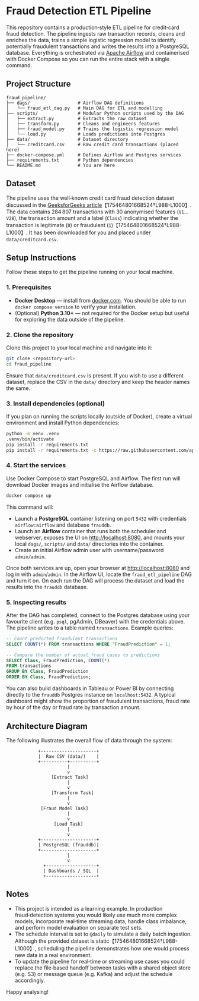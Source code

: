 # Fraud Detection ETL Pipeline

This repository contains a production‑style ETL pipeline for
credit‑card fraud detection. The pipeline ingests raw transaction
records, cleans and enriches the data, trains a simple logistic
regression model to identify potentially fraudulent transactions and
writes the results into a PostgreSQL database. Everything is
orchestrated via [Apache Airflow](https://airflow.apache.org/) and
containerised with Docker Compose so you can run the entire stack with
a single command.

## Project Structure

```
fraud_pipeline/
├── dags/                  # Airflow DAG definitions
│   └── fraud_etl_dag.py   # Main DAG for ETL and modelling
├── scripts/               # Modular Python scripts used by the DAG
│   ├── extract.py         # Extracts the raw dataset
│   ├── transform.py       # Cleans and engineers features
│   ├── fraud_model.py     # Trains the logistic regression model
│   └── load.py            # Loads predictions into Postgres
├── data/                  # Dataset directory
│   └── creditcard.csv     # Raw credit card transactions (placed here)
├── docker-compose.yml     # Defines Airflow and Postgres services
├── requirements.txt       # Python dependencies
└── README.md              # You are here
```

## Dataset

The pipeline uses the well‑known credit card fraud detection dataset
discussed in the [GeeksforGeeks article](https://www.geeksforgeeks.org/machine-learning/ml-credit-card-fraud-detection/)【175464801668524†L988-L1000】.
The data contains 284 807 transactions with 30 anonymised features
(`V1`…`V28`), the transaction amount and a label (`Class`) indicating
whether the transaction is legitimate (`0`) or fraudulent (`1`)【175464801668524†L988-L1000】.  It has been
downloaded for you and placed under `data/creditcard.csv`.

## Setup Instructions

Follow these steps to get the pipeline running on your local machine.

### 1. Prerequisites

- **Docker Desktop** — install from [docker.com](https://www.docker.com/).  You
  should be able to run `docker compose version` to verify your
  installation.
- (Optional) **Python 3.10+** — not required for the Docker setup but
  useful for exploring the data outside of the pipeline.

### 2. Clone the repository

Clone this project to your local machine and navigate into it:

```bash
git clone <repository-url>
cd fraud_pipeline
```

Ensure that `data/creditcard.csv` is present. If you wish to use a
different dataset, replace the CSV in the `data/` directory and keep
the header names the same.

### 3. Install dependencies (optional)

If you plan on running the scripts locally (outside of Docker), create
a virtual environment and install Python dependencies:

```bash
python -m venv .venv
.venv/bin/activate
pip install -r requirements.txt
pip install -r requirements.txt -c https://raw.githubusercontent.com/apache/airflow/constraints-2.7.3/constraints-3.11.txt

```

### 4. Start the services

Use Docker Compose to start PostgreSQL and Airflow. The first run will
download Docker images and initialise the Airflow database.

```bash
docker compose up
```

This command will:

- Launch a **PostgreSQL** container listening on port `5432` with
  credentials `airflow:airflow` and database `frauddb`.
- Launch an **Airflow** container that runs both the scheduler and
  webserver, exposes the UI on <http://localhost:8080>, and mounts
  your local `dags/`, `scripts/` and `data/` directories into the
  container.
- Create an initial Airflow admin user with username/password
  `admin/admin`.

Once both services are up, open your browser at
<http://localhost:8080> and log in with `admin`/`admin`.  In the
Airflow UI, locate the `fraud_etl_pipeline` DAG and turn it on.  On
each run the DAG will process the dataset and load the results into
the `frauddb` database.

### 5. Inspecting results

After the DAG has completed, connect to the Postgres database using
your favourite client (e.g. `psql`, pgAdmin, DBeaver) with the
credentials above.  The pipeline writes to a table named
`transactions`.  Example queries:

```sql
-- Count predicted fraudulent transactions
SELECT COUNT(*) FROM transactions WHERE "FraudPrediction" = 1;

-- Compare the number of actual fraud cases to predictions
SELECT Class, FraudPrediction, COUNT(*)
FROM transactions
GROUP BY Class, FraudPrediction
ORDER BY Class, FraudPrediction;
```

You can also build dashboards in Tableau or Power BI by connecting
directly to the `frauddb` Postgres instance on `localhost:5432`.  A
typical dashboard might show the proportion of fraudulent transactions,
fraud rate by hour of the day or fraud rate by transaction amount.

## Architecture Diagram

The following illustrates the overall flow of data through the system:

```
            +---------------------+
            |  Raw CSV (data/)    |
            +----------+----------+
                       |
                       v
                 [Extract Task]
                       |
                       v
                 [Transform Task]
                       |
                       v
             [Fraud Model Task]
                       |
                       v
                  [Load Task]
                       |
                       v
            +---------------------+
            | PostgreSQL (frauddb)|
            +---------------------+
                       |
                       v
              +-------------------+
              | Dashboards / SQL  |
              +-------------------+
```

## Notes

- This project is intended as a learning example. In production
  fraud‑detection systems you would likely use much more complex
  models, incorporate real‑time streaming data, handle class
  imbalance, and perform model evaluation on separate test sets.
- The schedule interval is set to `@daily` to simulate a daily batch
  ingestion. Although the provided dataset is static【175464801668524†L988-L1000】, scheduling the
  pipeline demonstrates how one would process new data in a real
  environment.
- To update the pipeline for real‑time or streaming use cases you
  could replace the file‑based handoff between tasks with a shared
  object store (e.g. S3) or message queue (e.g. Kafka) and adjust the
  schedule accordingly.

Happy analysing!